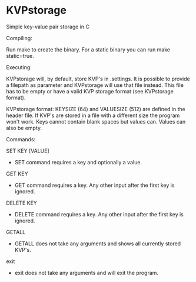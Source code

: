 # KVPstorage
Simple key-value pair storage in C

Compiling:

Run make to create the binary.
For a static binary you can run make static=true.

Executing:

KVPstorage will, by default, store KVP's in .settings.
It is possible to provide a filepath as parameter and KVPstorage will use that file instead.
This file has to be empty or have a valid KVP storage format (see KVPstorage format).

KVPstorage format:
KEYSIZE (64) and VALUESIZE (512) are defined in the header file.
If KVP's are stored in a file with a different size the program won't work.
Keys cannot contain blank spaces but values can. Values can also be empty.

Commands:

SET		KEY [VALUE]

- SET command requires a key and optionally a value.

GET		KEY

- GET command requires a key. Any other input after the first key is ignored.

DELETE	KEY

- DELETE command requires a key. Any other input after the first key is ignored.

GETALL

- GETALL does not take any arguments and shows all currently stored KVP's.

exit

- exit does not take any arguments and will exit the program.